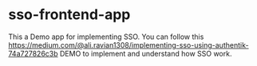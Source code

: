 # sso-frontend-app
This a Demo app for implementing SSO. You can follow this https://medium.com/@ali.ravian1308/implementing-sso-using-authentik-74a727826c3b DEMO to implement and understand how SSO work.

